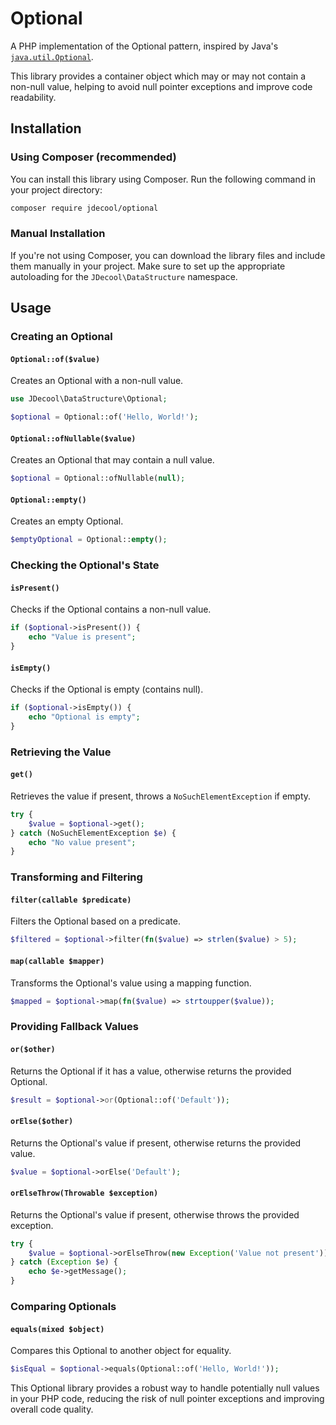 Optional
========

A PHP implementation of the Optional pattern, inspired by Java's [`java.util.Optional`](https://docs.oracle.com/javase/8/docs/api/java/util/Optional.html).

This library provides a container object which may or may not contain a non-null value, helping to avoid null pointer exceptions and improve code readability.

## Installation

### Using Composer (recommended)

You can install this library using Composer. Run the following command in your project directory:

```bash
composer require jdecool/optional
```

### Manual Installation

If you're not using Composer, you can download the library files and include them manually in your project. Make sure to set up the appropriate autoloading for the `JDecool\DataStructure` namespace.

## Usage

### Creating an Optional

#### `Optional::of($value)`

Creates an Optional with a non-null value.

```php
use JDecool\DataStructure\Optional;

$optional = Optional::of('Hello, World!');
```

#### `Optional::ofNullable($value)`

Creates an Optional that may contain a null value.

```php
$optional = Optional::ofNullable(null);
```

#### `Optional::empty()`

Creates an empty Optional.

```php
$emptyOptional = Optional::empty();
```

### Checking the Optional's State

#### `isPresent()`

Checks if the Optional contains a non-null value.

```php
if ($optional->isPresent()) {
    echo "Value is present";
}
```

#### `isEmpty()`

Checks if the Optional is empty (contains null).

```php
if ($optional->isEmpty()) {
    echo "Optional is empty";
}
```

### Retrieving the Value

#### `get()`

Retrieves the value if present, throws a `NoSuchElementException` if empty.

```php
try {
    $value = $optional->get();
} catch (NoSuchElementException $e) {
    echo "No value present";
}
```

### Transforming and Filtering

#### `filter(callable $predicate)`

Filters the Optional based on a predicate.

```php
$filtered = $optional->filter(fn($value) => strlen($value) > 5);
```

#### `map(callable $mapper)`

Transforms the Optional's value using a mapping function.

```php
$mapped = $optional->map(fn($value) => strtoupper($value));
```

### Providing Fallback Values

#### `or($other)`

Returns the Optional if it has a value, otherwise returns the provided Optional.

```php
$result = $optional->or(Optional::of('Default'));
```

#### `orElse($other)`

Returns the Optional's value if present, otherwise returns the provided value.

```php
$value = $optional->orElse('Default');
```

#### `orElseThrow(Throwable $exception)`

Returns the Optional's value if present, otherwise throws the provided exception.

```php
try {
    $value = $optional->orElseThrow(new Exception('Value not present'));
} catch (Exception $e) {
    echo $e->getMessage();
}
```

### Comparing Optionals

#### `equals(mixed $object)`

Compares this Optional to another object for equality.

```php
$isEqual = $optional->equals(Optional::of('Hello, World!'));
```

This Optional library provides a robust way to handle potentially null values in your PHP code, reducing the risk of null pointer exceptions and improving overall code quality.
